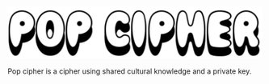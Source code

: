 ![POP CHIPHER](popchipher.png)

Pop cipher is a cipher using shared cultural knowledge and a private key.
